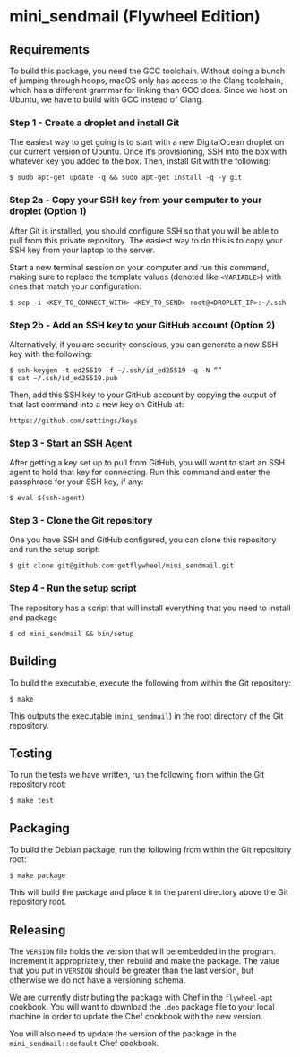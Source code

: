 # mini_sendmail (Flywheel Edition)

## Requirements

To build this package, you need the GCC toolchain. Without doing a bunch of
jumping through hoops, macOS only has access to the Clang toolchain, which has
a different grammar for linking than GCC does. Since we host on Ubuntu, we have
to build with GCC instead of Clang.

### Step 1 - Create a droplet and install Git

The easiest way to get going is to start with a new DigitalOcean droplet on our
current version of Ubuntu. Once it’s provisioning, SSH into the box with
whatever key you added to the box. Then, install Git with the following:

    $ sudo apt-get update -q && sudo apt-get install -q -y git

### Step 2a - Copy your SSH key from your computer to your droplet (Option 1)

After Git is installed, you should configure SSH so that you will be able to
pull from this private repository. The easiest way to do this is to copy your
SSH key from your laptop to the server.

Start a new terminal session on your computer and run this command, making sure
to replace the template values (denoted like `<VARIABLE>`) with ones that match
your configuration:

    $ scp -i <KEY_TO_CONNECT_WITH> <KEY_TO_SEND> root@<DROPLET_IP>:~/.ssh

### Step 2b - Add an SSH key to your GitHub account (Option 2)

Alternatively, if you are security conscious, you can generate a new SSH key
with the following:

    $ ssh-keygen -t ed25519 -f ~/.ssh/id_ed25519 -q -N “”
    $ cat ~/.ssh/id_ed25519.pub

Then, add this SSH key to your GitHub account by copying the output of
that last command into a new key on GitHub at:

    https://github.com/settings/keys

### Step 3 - Start an SSH Agent

After getting a key set up to pull from GitHub, you will want to start an SSH
agent to hold that key for connecting. Run this command and enter the passphrase
for your SSH key, if any:

    $ eval $(ssh-agent)

### Step 3 - Clone the Git repository

One you have SSH and GitHub configured, you can clone this repository and run
the setup script:

    $ git clone git@github.com:getflywheel/mini_sendmail.git

### Step 4 - Run the setup script

The repository has a script that will install everything that you need to
install and package

    $ cd mini_sendmail && bin/setup

## Building

To build the executable, execute the following from within the Git repository:

    $ make

This outputs the executable (`mini_sendmail`) in the root directory of the Git
repository.

## Testing

To run the tests we have written, run the following from within the Git
repository root:

    $ make test

## Packaging

To build the Debian package, run the following from within the Git repository
root:

    $ make package

This will build the package and place it in the parent directory above the Git
repository root.

## Releasing

The `VERSION` file holds the version that will be embedded in the program.
Increment it appropriately, then rebuild and make the package. The value that
you put in `VERSION` should be greater than the last version, but otherwise we
do not have a versioning schema.

We are currently distributing the package with Chef in the `flywheel-apt`
cookbook. You will want to download the `.deb` package file to your local
machine in order to update the Chef cookbook with the new version.

You will also need to update the version of the package in the
`mini_sendmail::default` Chef cookbook.
